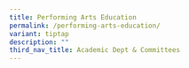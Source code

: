 ```yaml
---
title: Performing Arts Education
permalink: /performing-arts-education/
variant: tiptap
description: ""
third_nav_title: Academic Dept & Committees
---
```

